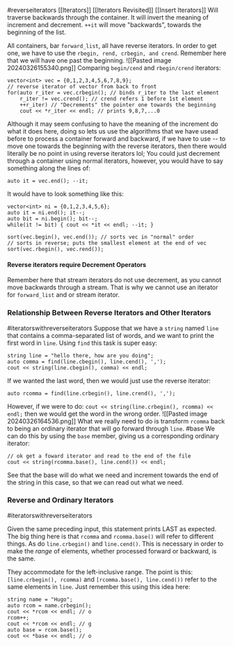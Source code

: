 #reverseiterators
[[Iterators]] [[Iterators Revisited]] [[Insert Iterators]]
Will traverse backwards through the container. 
It will invert the meaning of increment and decrement. 
`++it` will move "backwards", towards the beginning of the list. 

All containers, bar `forward_list`, all have reverse iterators. 
In order to get one, we have to use the `rbegin, rend, crbegin, and crend`. 
Remember here that we will have one past the beginning. 
![[Pasted image 20240326155340.png]]
Comparing `begin/cend` and `rbegin/crend` iterators: 
```
vector<int> vec = {0,1,2,3,4,5,6,7,8,9};
// reverse iterator of vector from back to front
for(auto r_iter = vec.crbegin(); // binds r_iter to the last element
	r_iter != vec.crend(); // crend refers 1 before 1st element
	++r_iter) // "Decrements" the pointer one towards the beginning
	cout << *r_iter << endl; // prints 9,8,7,...0
```

Although it may seem confusing to have the meaning of the increment do what it does here, doing so lets us use the algorithms that we have usead before to process a container forward and backward, if we have to use -- to move one towards the beginning with the reverse iterators, then there would literally be no point in using reverse iterators lol; 
You could just decrement through a container using normal iterators, however, you would have to say something along the lines of: 
```
auto it = vec.end(); --it;
```
It would have to look something like this: 
```
vector<int> ni = {0,1,2,3,4,5,6};
auto it = ni.end(); it--;
auto bit = ni.begin(); bit--;
while(it != bit) { cout << *it << endl; --it; }
```


```
sort(vec.begin(), vec.end()); // sorts vec in "normal" order
// sorts in reverse; puts the smallest element at the end of vec
sort(vec.rbegin(), vec.rend());
```

#### Reverse iterators require Decrement Operators
Remember here that stream iterators do not use decrement, as you cannot move backwards through a stream. That is why we cannot use an iterator for `forward_list` and or stream iterator. 

### Relationship Between Reverse Iterators and Other Iterators
#iteratorswithreverseiterators
Suppose that we have a `string` named `line` that contains a comma-separated list of words,  and we want to print the first word in `line`. 
Using `find` this task is super easy: 
```
string line = "hello there, how are you doing";
auto comma = find(line.cbegin(), line.cend(), ',');
cout << string(line.cbegin(), comma) << endl;
```

If we wanted the last word, then we would just use the reverse iterator: 
```
auto rcomma = find(line.crbegin(), line.crend(), ',');
```

However, if we were to do: 
`cout << string(line.crbegin(), rcomma) << endl;` then we would get the word in the wrong order. 
![[Pasted image 20240326164536.png]]
What we really need to do is transform `rcomma` back to being an ordinary iterator that will go forward through `line`. 
#base
We can do this by using the `base` member, giving us a corresponding ordinary iterator:  

```
// ok get a foward iterator and read to the end of the file
cout << string(rcomma.base(), line.cend()) << endl;
```
See that the base will do what we need and increment towards the end of the string in this case, so that we can read out what we need. 

### Reverse and Ordinary Iterators
#iteratorswithreverseiterators 

Given the same preceding input, this statement prints LAST as expected. 
The big thing here is that `rcomma` and `rcomma.base()` will refer to different things. 
As do `line.crbegin()` and `line.cend()`. 
This is necessary in order to make the *range* of elements, whether processed forward or backward, is the same. 

They accommodate for the left-inclusive range. 
The point is this: 
`[line.crbegin(), rcomma)` and `[rcomma.base(), line.cend())` refer to the same elements in `line`. 
Just remember this using this idea here: 

```
string name = "Hugo";
auto rcom = name.crbegin();
cout << *rcom << endl; // o
rcom++;
cout << *rcom << endl; // g
auto base = rcom.base();
cout << *base << endl; // o
```

